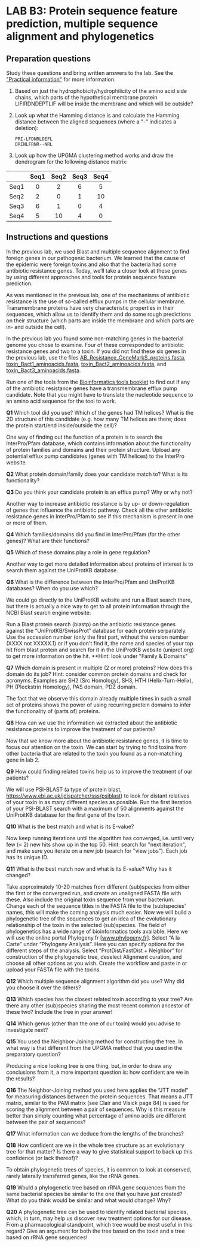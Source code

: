# LAB B3: Protein sequence feature prediction, multiple sequence alignment and phylogenetics

## Preparation questions

Study these questions and bring written answers to the lab. See the ["Practical information"](../readme.md) for more information.

1. Based on just the hydrophobicity/hydrophilicity of the amino acid side chains, which parts of the hypothetical membrane protein LIFIRDNDEPTLIF will be inside the membrane and which will be outside?
1. Look up what the Hamming distance is and calculate the Hamming distance between the aligned sequences (where a "-" indicates a deletion):  
  
   ```verbatim
   PRI-LFDNRLDEFL  
   DRINLFRNR--NRL
   ```

1. Look up how the UPGMA clustering method works and draw the dendrogram for the following distance matrix:

|    | Seq1 | Seq2 | Seq3 | Seq4|
|----|:---:|:---:|:---:|:---:|
Seq1 | 0 | 2 | 6 | 5 |
Seq2 | 2 | 0 | 1 | 10 |
Seq3 | 6 | 1 | 0 | 4 |
Seq4 | 5 | 10 | 4 | 0 |

## Instructions and questions

In the previous lab, we used Blast and multiple sequence alignment to find foreign genes in our pathogenic bacterium. We learned that the cause of the epidemic were foreign toxins and also that the bacteria had some antibiotic resistance genes. Today, we’ll take a closer look at these genes by using different approaches and tools for protein sequence feature prediction.

As was mentioned in the previous lab, one of the mechanisms of antibiotic resistance is the use of so-called efflux pumps in the cellular membrane. Transmembrane proteins have very characteristic properties in their sequences, which allow us to identify them and do some rough predictions on their structure (which parts are inside the membrane and which parts are in- and outside the cell). 

In the previous lab you found some non-matching genes in the bacterial genome you chose to examine. Four of these corresponded to antibiotic resistance genes and two to a toxin. If you did not find these six genes in the previous lab, use the files [AB_Resistance_GeneMarkS_proteins.fasta](AB_Resistance_GeneMarkS_proteins.fasta), [toxin_Bact1_aminoacids.fasta](toxin_Bact1_aminoacids.fasta), [toxin_Bact2_aminoacids.fasta](toxin_Bact2_aminoacids.fasta), and [toxin_Bact3_aminoacids.fasta](toxin_Bact3_aminoacids.fasta).

Run one of the tools from the [Bioinformatics tools booklet](../biotoolsbooklet.md) to find out if any of the antibiotic resistance genes have a transmembrane efflux pump candidate. Note that you might have to translate the nucleotide sequence to an amino acid sequence for the tool to work.

**Q1** Which tool did you use? Which of the genes had TM helices? What is the 2D structure of this candidate (e.g. how many TM helices are there; does the protein start/end inside/outside the cell)?

One way of finding out the function of a protein is to search the InterPro/Pfam database, which contains information about the functionality of protein families and domains and their protein structure. Upload any potential efflux pump candidates (genes with TM helices) to the InterPro website. 

**Q2** What protein domain/family does your candidate match to? What is its functionality? 

**Q3** Do you think your candidate protein is an efflux pump? Why or why not?

Another way to increase antibiotic resistance is by up- or down-regulation of genes that influence the antibiotic pathway. Check all the other antibiotic resistance genes in InterPro/Pfam to see if this mechanism is present in one or more of them.

**Q4** Which families/domains did you find in InterPro/Pfam (for the other genes)? What are their functions?

**Q5** Which of these domains play a role in gene regulation?

Another way to get more detailed information about proteins of interest is to search them against the UniProtKB database.

**Q6** What is the difference between the InterPro/Pfam and UniProtKB databases? When do you use which?

We could go directly to the UniProtKB website and run a Blast search there, but there is actually a nice way to get to all protein information through the NCBI Blast search engine website:

Run a Blast protein search (blastp) on the antibiotic resistance genes against the “UniProtKB/SwissProt” database for each protein serparately. Use the accession number (only the first part, without the version number (XXXX not XXXXX.1) or if you don't find it, the name and species of your top hit from blast protein and search for it in the UniProtKB website (uniprot.org) to get more information on the hit. **Hint: look under "Family & Domains"

**Q7** Which domain is present in multiple (2 or more) proteins? How does this domain do its job? Hint: consider common protein domains and check for acronyms. Examples are SH2 (Src Homology), SH3, HTH (Helix-Turn-Helix), PH (Pleckstrin Homology), PAS domain, PDZ domain.

The fact that we observe this domain already multiple times in such a small set of proteins shows the power of using recurring protein domains to infer the functionality of (parts of) proteins.

**Q8** How can we use the information we extracted about the antibiotic resistance proteins to improve the treatment of our patients?

Now that we know more about the antibiotic resistance genes, it is time to focus our attention on the toxin. We can start by trying to find toxins from other bacteria that are related to the toxin you found as a non-matching gene in lab 2.

**Q9** How could finding related toxins help us to improve the treatment of our patients?

We will use PSI-BLAST (a type of protein blast, https://www.ebi.ac.uk/jdispatcher/sss/psiblast) to look for distant relatives of your toxin in as many different species as possible. Run the first iteration of your PSI-BLAST search with a maximum of 50 alignments against the UniProitKB database for the first gene of the toxin. 

**Q10** What is the best match and what is its E-value?

Now keep running iterations until the algorithm has converged, i.e. until very few (< 2) new hits show up in the top 50. Hint: search for "next iteration", and make sure you iterate on a new job (search for "view jobs"). Each job has its unique ID.

**Q11** What is the best match now and what is its E-value? Why has it changed?

Take approximately 10-20 matches from different (sub)species from either the first or the convergred run, and create an unaligned FASTA file with these. Also include the original toxin sequence from your bacterium. Change each of the sequence titles in the FASTA file to the (sub)species' names, this will make the coming analysis much easier. Now we will build a phylogenetic tree of the sequences to get an idea of the evolutionary relationship of the toxin in the selected (sub)species. The field of phylogenetics has a wide range of bioinformatics tools available. Here we will use the online portal Phylogeny.fr [www.phylogeny.fr]. Select “A la Carte” under “Phylogeny Analysis”. Here you can specify options for the different steps of the analysis. Select “ProtDist/FastDist + Neighbor” for construction of the phylogenetic tree, deselect Alignment curation, and choose all other options as you wish. Create the workflow and paste in or upload your FASTA file with the toxins.
 
**Q12** Which multiple sequence alignment algorithm did you use? Why did you choose it over the others?
 
**Q13** Which species has the closest related toxin according to your tree? Are there any other (sub)species sharing the most recent common ancestor of these two? Include the tree in your answer!
 
**Q14** Which genus (other than the one of our toxin) would you advise to investigate next?

**Q15** You used the Neighbor-Joining method for constructing the tree. In what way is that different from the UPGMA method that you used in the preparatory question?
 
Producing a nice looking tree is one thing, but, in order to draw any conclusions from it, a more important question is: how confident are we in the results?

**Q16** The Neighbor-Joining method you used here applies the “JTT model” for measuring distances between the protein sequences. That means a JTT matrix, similar to the PAM matrix (see Clair and Visick page 84) is used for scoring the alignment between a pair of sequences. Why is this measure better than simply counting what percentage of amino acids are different between the pair of sequences?

**Q17** What information can we deduce from the lengths of the branches?

**Q18** How confident are we in the whole tree structure as an evolutionary tree for that matter? Is there a way to give statistical support to back up this confidence (or lack thereof)?

To obtain phylogenetic trees of species, it is common to look at conserved, rarely laterally transferred genes, like the rRNA genes.

**Q19** Would a phylogenetic tree based on rRNA gene sequences from the same bacterial species be similar to the one that you have just created? What do you think would be similar and what would change? Why?

**Q20** A phylogenetic tree can be used to identify related bacterial species, which, in turn, may help us discover new treatment options for our disease. From a pharmacological standpoint, which tree would be most useful in this regard? Give an argument for both the tree based on the toxin and a tree based on rRNA gene sequences!

